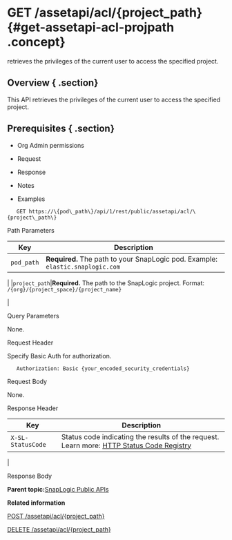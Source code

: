 # GET /assetapi/acl/\{project\_path\} {#get-assetapi-acl-projpath .concept}

retrieves the privileges of the current user to access the specified project.

## Overview { .section}

This API retrieves the privileges of the current user to access the specified project.

## Prerequisites { .section}

-   Org Admin permissions

-   Request
-   Response
-   Notes
-   Examples

``` {#codeblock-endpoint .normalize-space .lang-uri}
   GET https://\{pod\_path\}/api/1/rest/public/assetapi/acl/\{project\_path\}

```

Path Parameters

|Key|Description|
|---|-----------|
|`pod_path`|**Required.** The path to your SnapLogic pod. Example: `elastic.snaplogic.com`

|
|`project_path`|**Required.** The path to the SnapLogic project. Format: `/{org}/{project_space}/{project_name}`

|

Query Parameters

None.

Request Header

Specify Basic Auth for authorization.

``` {#d73e705 .normalize-space}
   Authorization: Basic {your_encoded_security_credentials}

```

Request Body

None.

Response Header

|Key|Description|
|---|-----------|
|`X-SL-StatusCode`|Status code indicating the results of the request. Learn more: [HTTP Status Code Registry](https://www.iana.org/assignments/http-status-codes/http-status-codes.xhtml)

|

Response Body

**Parent topic:**[SnapLogic Public APIs](../public-apis/public-apis.md)

**Related information**  


[POST /assetapi/acl/\{project\_path\}](../public-apis/post-assetapi-acl-projpath.md)

[DELETE /assetapi/acl/\{project\_path\}](../public-apis/delete-assetapi-acl-projpath.md)

